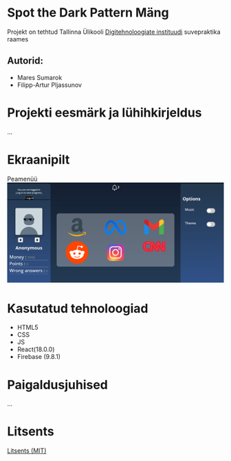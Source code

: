 # Spot the Dark Pattern Mäng

Projekt on tethtud Tallinna Ülikooli [Digitehnoloogiate instituudi](https://www.tlu.ee/dt) suvepraktika raames
## Autorid: 
 - Mares Sumarok
 - Filipp-Artur Pljassunov



# Projekti eesmärk ja lühihkirjeldus
...

# Ekraanipilt
Peamenüü
![Spot the Dark Pattern peamenüü](src/img/screenshots/DP_Project_Main_menu.png)



# Kasutatud tehnoloogiad
 - HTML5
 - CSS
 - JS
 - React(18.0.0)
 - Firebase (9.8.1)


# Paigaldusjuhised
...


# Litsents
[Litsents (MIT)](LICENSE)